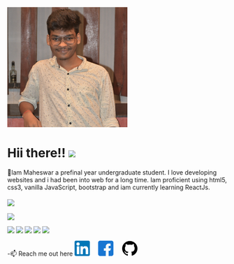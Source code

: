 <img src="https://raw.githubusercontent.com/mahesh12393/mahesh12393/main/profile.jpg" alt="profile image" width="275px" height="275px">

# Hii there!! <img src="https://raw.githubusercontent.com/MartinHeinz/MartinHeinz/master/wave.gif" width="30px">
👀Iam Maheswar a prefinal year undergraduate student. I love developing websites and i had been into web for a long time. Iam proficient using html5, css3, vanilla JavaScript, bootstrap and iam currently learning ReactJs.
 </br> </br>
<a href="https://github.com/mahesh12393/github-readme-stats">
  <img align="center" src="https://github-readme-stats.vercel.app/api?username=mahesh12393&show_icons=true&theme=radical&hide_border=true" />
</a>

<a href="https://github.com/mahesh12393/github-readme-stats">
  <img align="center" src="https://github-readme-stats.vercel.app/api/top-langs/?username=mahesh12393" />
</a>


![](https://img.shields.io/badge/OS-WINDOWS-informational?style=flat&logo=<LOGO_NAME>&logoColor=white&color=2bbc8a)
![](https://img.shields.io/badge/Code-C++-informational?style=flat&logo=<LOGO_NAME>&logoColor=white&color=2bbc8a)
![](https://img.shields.io/badge/Code-JavaScript-informational?style=flat&logo=<LOGO_NAME>&logoColor=white&color=2bbc8a)
![](https://img.shields.io/badge/Code-ReactJs-informational?style=flat&logo=<LOGO_NAME>&logoColor=white&color=2bbc8a)
![](https://img.shields.io/badge/Shell-Bash-informational?style=flat&logo=<LOGO_NAME>&logoColor=white&color=2bbc8a)

-📫 Reach me out here 
<a href="https://www.linkedin.com/in/maheswar-reddy-8aa2a3199/"><img src="https://raw.githubusercontent.com/mahesh12393/mahesh12393/main/linkedin%20(3).png" alt="linkedin icon" width="35px" height="35px"></a> &nbsp; &nbsp;
<a href="https://www.facebook.com/maheswar.reddy.792197"><img src="https://raw.githubusercontent.com/mahesh12393/mahesh12393/main/facebook%20(2).png" alt="facebook icon" width="35px" height="35px"></a>
&nbsp; &nbsp;
<a href="https://github.com/mahesh12393"><img src="https://raw.githubusercontent.com/mahesh12393/mahesh12393/main/github%20(1).png" alt="github icon" width="35px" height="35px"></a>
